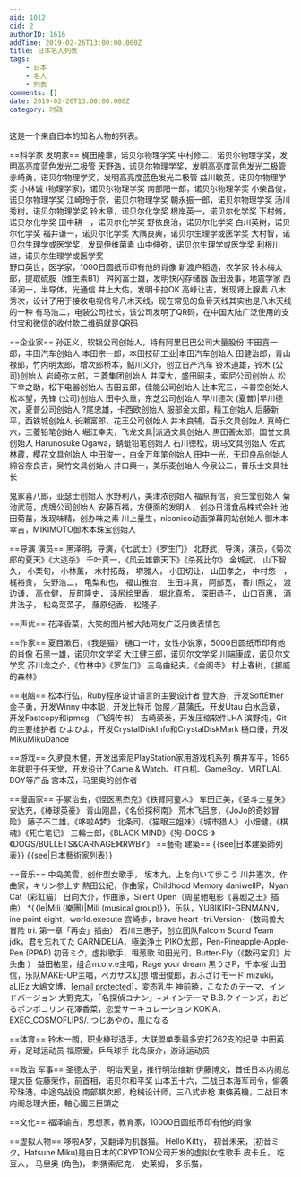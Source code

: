 ```yaml
---
aid: 1012
cid: 2
authorID: 1616
addTime: 2019-02-26T13:00:00.000Z
title: 日本名人列表
tags:
    - 日本
    - 名人
    - 列表
comments: []
date: 2019-02-26T13:00:00.000Z
category: 时政
---
```


这是一个来自日本的知名人物的列表。

\==科学家 发明家== 梶田隆章，诺贝尔物理学奖 中村修二，诺贝尔物理学奖，发明高亮度蓝色发光二极管 天野浩，诺贝尔物理学奖，发明高亮度蓝色发光二极管 赤崎勇，诺贝尔物理学奖，发明高亮度蓝色发光二极管 益川敏英，诺贝尔物理学奖 小林诚 (物理学家)，诺贝尔物理学奖 南部阳一郎，诺贝尔物理学奖 小柴昌俊，诺贝尔物理学奖 江崎玲于奈，诺贝尔物理学奖 朝永振一郎，诺贝尔物理学奖 汤川秀树，诺贝尔物理学奖 铃木章，诺贝尔化学奖 根岸英一，诺贝尔化学奖 下村脩，诺贝尔化学奖 田中耕一，诺贝尔化学奖 野依良治，诺贝尔化学奖 白川英树，诺贝尔化学奖 福井谦一，诺贝尔化学奖 大隅良典，诺贝尔生理学或医学奖 大村智，诺贝尔生理学或医学奖，发现伊维菌素 山中伸弥，诺贝尔生理学或医学奖 利根川进，诺贝尔生理学或医学奖  
野口英世，医学家，1000日圆纸币印有他的肖像 新渡户稻造，农学家 铃木梅太郎，提取硫胺（维生素B1） 舛冈富士雄，发明快闪存储器 饭田汲事，地震学家 西泽润一，半导体，光通信 井上大佑，发明卡拉OK 高峰让吉，发现肾上腺素 八木秀次，设计了用于接收电视信号八木天线，现在常见的鱼骨天线其实也是八木天线的一种 有马浩二，电装公司社长，该公司发明了QR码，在中国大陆广泛使用的支付宝和微信的收付款二维码就是QR码

\==企业家== 孙正义，软银公司创始人，持有阿里巴巴公司大量股份 丰田喜一郎，丰田汽车创始人 本田宗一郎，本田技研工业|本田汽车创始人 田健治郎，青山禄郎，竹内明太郎，增次郎桥本，鲇川义介，创立日产汽车 铃木道雄，铃木 (公司)创始人 岩崎弥太郎，三菱集团创始人 井深大，盛田昭夫，索尼公司创始人 松下幸之助，松下电器创始人 吉田五郎，佳能公司创始人 辻本宪三，卡普空创始人 松本望，先锋 (公司)创始人 田中久重，东芝公司创始人 早川德次 (夏普)|早川德次，夏普公司创始人 ?尾忠雄，卡西欧创始人 服部金太郎，精工创始人 后藤新平，西铁城创始人 长濑富郎，花王公司创始人 并木良辅，百乐文具创始人 真崎仁六，三菱铅笔创始人 堀江幸夫，飞龙文具|派通文具创始人 黒田善太郎，国誉文具创始人 Harunosuke Ogawa，蜻蜓铅笔创始人 石川徳松，斑马文具创始人 佐武林蔵，樱花文具创始人 中田俊一，白金万年笔创始人 田中一光，无印良品创始人 綿谷奈良吉，吴竹文具创始人 井口興一，美乐麦创始人 今泉公二，普乐士文具社长

鬼冢喜八郎，亚瑟士创始人 水野利八，美津浓创始人 福原有信，资生堂创始人 菊池武范，虎牌公司创始人 安藤百福，方便面的发明人，创办日清食品株式会社 池田菊苗，发现味精，创办味之素 川上量生，niconico动画弹幕网站创始人 御木本幸吉，MIKIMOTO御木本珠宝创始人

\==导演 演员== 黑泽明，导演，《七武士》《罗生门》 北野武，导演，演员，《菊次郎的夏天》《大逃杀》 千叶真一，《风云雄霸天下》《杀死比尔》 金城武， 山下智久， 小栗旬， 小林薰， 木村拓哉， 堺雅人， 小田切让， 山田孝之， 中村悠一， 梶裕贵， 矢野浩二， 龟梨和也， 福山雅治， 生田斗真， 阿部宽， 香川照之， 渡边谦， 高仓健， 反町隆史， 泽尻绘里香， 堀北真希， 深田恭子， 山口百惠， 酒井法子， 松岛菜菜子， 藤原纪香， 松隆子，

\==声优== 花泽香菜，大笑的图片被大陆网友广泛用做表情包

\==作家== 夏目漱石，《我是猫》 樋口一叶，女性小说家，5000日圆纸币印有她的肖像 石黑一雄，诺贝尔文学奖 大江健三郎，诺贝尔文学奖 川端康成，诺贝尔文学奖 芥川龙之介，《竹林中》《罗生门》 三岛由纪夫，《金阁寺》 村上春树，《挪威的森林》

\==电脑== 松本行弘，Ruby程序设计语言的主要设计者 登大游，开发SoftEther 金子勇，开发Winny 中本聪，开发比特币 饴屋／菖蒲氏，开发Utau 白水启章，开发Fastcopy和ipmsg （飞鸽传书） 吉崎荣泰，开发压缩软件LHA 滨野纯，Git的主要维护者 ひよひよ，开发CrystalDiskInfo和CrystalDiskMark 樋口優，开发MikuMikuDance

\==游戏== 久夛良木健，开发出索尼PlayStation家用游戏机系列 横井军平，1965年就职于任天堂，开发设计了Game & Watch、红白机、GameBoy、VIRTUAL BOY等产品 宫本茂，马里奥的创作者

\==漫画家== 手冢治虫，《怪医黑杰克》《铁臂阿童木》 车田正美，《圣斗士星矢》 安达充，《棒球英豪》 青山刚昌，《名侦探柯南》 荒木飞吕彦，《JoJo的奇妙冒险》 藤子不二雄，《哆啦A梦》 北条司，《猫眼三姐妹》《城市猎人》 小畑健，《棋魂》《死亡笔记》 三輪士郎，《BLACK MIND》《狗-DOGS-》《DOGS/BULLETS&CARNAGE》《RWBY》 ==藝術 建築== { {see|日本建築師列表} } { {see|日本藝術家列表} }

\==音乐== 中岛美雪，创作型女歌手， 坂本九，上を向いて歩こう 川井憲次，作曲家，キリン参上す 熱田公紀，作曲家，Childhood Memory daniwellP，Nyan Cat（彩虹猫） 日向大介，作曲家，Silent Open（周星驰电影《喜剧之王》插曲） \*{ {le|Mili (樂團)|Mili (musical group)} }，乐队，YUBIKIRI-GENMANN，ine point eight，world.execute 宮崎歩，brave heart -tri.Version-（数码兽大冒险 tri. 第一章「再会」插曲） 石川三惠子，创立团队Falcom Sound Team jdk，君を忘れてた GARNiDELiA，極楽浄土 PIKO太郎，Pen-Pineapple-Apple-Pen (PPAP) 初音ミク，虚拟歌手，甩葱歌 和田光司，Butter-Fly（《数码宝贝》片头曲 ） 益田祐里，组合m.o.v.e主唱，Rage your dream 黒うさP，千本桜 山田信，乐队MAKE-UP主唱，ペガサス幻想 増田俊郎，おふざけモード mizuki，aLIEz 大嶋文博，[\[email protected\]](/cdn-cgi/l/email-protection)，変态乳牛 神前暁，こなたのテーマ、インドバージョン 大野克夫，「名探偵コナン」~メインテーマ B.B.クイーンズ，おどるポンポコリン 花澤香菜，恋爱サーキュレーション KOKIA，EXEC\_COSMOFLIPS/. つじあやの，風になる

\==体育== 铃木一朗，职业棒球选手，大联盟单季最多安打262支的纪录 中田英寿，足球运动员 福原爱，乒乓球手 北岛康介，游泳运动员

\==政治 军事== 圣德太子， 明治天皇，推行明治维新 伊藤博文，首任日本内阁总理大臣 佐藤荣作，前首相，诺贝尔和平奖 山本五十六，二战日本海军司令，偷袭珍珠港，中途岛战役 南部麒次郎，枪械设计师，三八式步枪 東條英機，二战日本内阁总理大臣，軸心國三巨頭之一

\==文化== 福泽谕吉，思想家，教育家，10000日圆纸币印有他的肖像

\==虚拟人物== 哆啦A梦，又翻译为机器猫。 Hello Kitty， 初音未来，(初音ミク，Hatsune Miku)是由日本的CRYPTON公司开发的虚拟女性歌手 皮卡丘， 吃豆人， 马里奥 (角色)， 刺猬索尼克， 史莱姆， 多乐猫，
